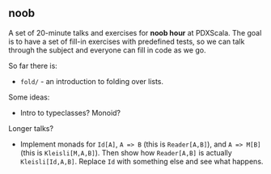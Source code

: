 noob
-----

A set of 20-minute talks and exercises for **noob hour** at PDXScala. The goal is to have a set of fill-in exercises with predefined tests, so we can talk through the subject and everyone can fill in code as we go.

So far there is:

* `fold/` - an introduction to folding over lists.

Some ideas:

* Intro to typeclasses? Monoid?

Longer talks?

* Implement monads for `Id[A]`, `A => B` (this is `Reader[A,B]`), and `A => M[B]` (this is `Kleisli[M,A,B]`). Then show how `Reader[A,B]` is actually `Kleisli[Id,A,B]`. Replace `Id` with something else and see what happens.






